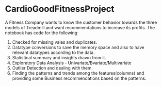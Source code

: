 # CardioGoodFitnessProject
A Fitness Company wants to know the customer behavior towards the three models of Treadmill and want recommendations to increase its profits.
The notebook has code for the following:
1. Checked for missing vales and duplicates.
2. Datatype conversions to save the memory space and also to have relevant datatypes according to the data.
3. Statistical summary and insights drawn from it.
4. Exploratory Data Analysis - Univariate/Bvariate/Multivariate
5. Outlier Detection and dealing with them.
6. Finding the patterns and trends among the features(columns) and providing some Business recommendations based on the patterns.
